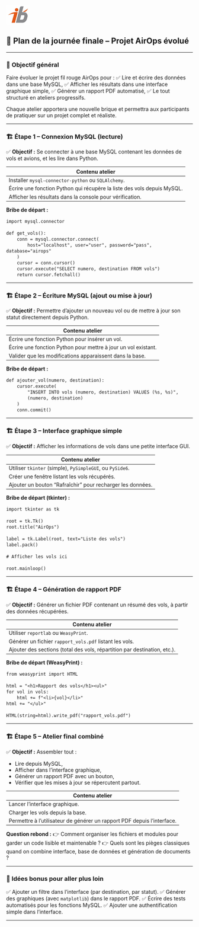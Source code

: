 ![Logo](images\logo.png)


## 🧩 Plan de la journée finale – Projet AirOps évolué

---

### 🎯 **Objectif général**

Faire évoluer le projet fil rouge AirOps pour :
✅ Lire et écrire des données dans une base MySQL,
✅ Afficher les résultats dans une interface graphique simple,
✅ Générer un rapport PDF automatisé,
✅ Le tout structuré en ateliers progressifs.

Chaque atelier apportera une nouvelle brique et permettra aux participants de pratiquer sur un projet complet et réaliste.

---

### 🏗 **Étape 1 – Connexion MySQL (lecture)**

✅ **Objectif :** Se connecter à une base MySQL contenant les données de vols et avions, et les lire dans Python.

| Contenu atelier                                                         |
| ----------------------------------------------------------------------- |
| Installer `mysql-connector-python` ou `SQLAlchemy`.                     |
| Écrire une fonction Python qui récupère la liste des vols depuis MySQL. |
| Afficher les résultats dans la console pour vérification.               |

**Bribe de départ :**

```
import mysql.connector

def get_vols():
    conn = mysql.connector.connect(
        host="localhost", user="user", password="pass", database="airops"
    )
    cursor = conn.cursor()
    cursor.execute("SELECT numero, destination FROM vols")
    return cursor.fetchall()
```

---

### 🏗 **Étape 2 – Écriture MySQL (ajout ou mise à jour)**

✅ **Objectif :** Permettre d’ajouter un nouveau vol ou de mettre à jour son statut directement depuis Python.

| Contenu atelier                                                |
| -------------------------------------------------------------- |
| Écrire une fonction Python pour insérer un vol.                |
| Écrire une fonction Python pour mettre à jour un vol existant. |
| Valider que les modifications apparaissent dans la base.       |

**Bribe de départ :**

```
def ajouter_vol(numero, destination):
    cursor.execute(
        "INSERT INTO vols (numero, destination) VALUES (%s, %s)",
        (numero, destination)
    )
    conn.commit()
```

---

### 🏗 **Étape 3 – Interface graphique simple**

✅ **Objectif :** Afficher les informations de vols dans une petite interface GUI.

| Contenu atelier                                            |
| ---------------------------------------------------------- |
| Utiliser `tkinter` (simple), `PySimpleGUI`, ou `PySide6`.  |
| Créer une fenêtre listant les vols récupérés.              |
| Ajouter un bouton “Rafraîchir” pour recharger les données. |

**Bribe de départ (tkinter) :**

```
import tkinter as tk

root = tk.Tk()
root.title("AirOps")

label = tk.Label(root, text="Liste des vols")
label.pack()

# Afficher les vols ici

root.mainloop()
```

---

### 🏗 **Étape 4 – Génération de rapport PDF**

✅ **Objectif :** Générer un fichier PDF contenant un résumé des vols, à partir des données récupérées.

| Contenu atelier                                                           |
| ------------------------------------------------------------------------- |
| Utiliser `reportlab` ou `WeasyPrint`.                                     |
| Générer un fichier `rapport_vols.pdf` listant les vols.                   |
| Ajouter des sections (total des vols, répartition par destination, etc.). |

**Bribe de départ (WeasyPrint) :**

```
from weasyprint import HTML

html = "<h1>Rapport des vols</h1><ul>"
for vol in vols:
    html += f"<li>{vol}</li>"
html += "</ul>"

HTML(string=html).write_pdf("rapport_vols.pdf")
```

---

### 🏗 **Étape 5 – Atelier final combiné**

✅ **Objectif :** Assembler tout :

* Lire depuis MySQL,
* Afficher dans l’interface graphique,
* Générer un rapport PDF avec un bouton,
* Vérifier que les mises à jour se répercutent partout.

| Contenu atelier                                                         |
| ----------------------------------------------------------------------- |
| Lancer l’interface graphique.                                           |
| Charger les vols depuis la base.                                        |
| Permettre à l’utilisateur de générer un rapport PDF depuis l’interface. |

**Question rebond :**
👉 Comment organiser les fichiers et modules pour garder un code lisible et maintenable ?
👉 Quels sont les pièges classiques quand on combine interface, base de données et génération de documents ?

---

### 🧪 **Idées bonus pour aller plus loin**

✅ Ajouter un filtre dans l’interface (par destination, par statut).
✅ Générer des graphiques (avec `matplotlib`) dans le rapport PDF.
✅ Écrire des tests automatisés pour les fonctions MySQL.
✅ Ajouter une authentification simple dans l’interface.

---
